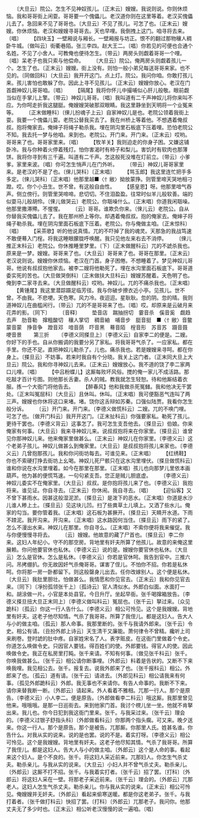 <!-- { "loadSidebar": true } -->
　　〔大旦云〕院公。怎生不见神奴孩儿。〔正末云〕嫂嫂。我说则说。你则休烦恼。我和哥哥街上闲耍。哥哥要一个傀儡儿。老汉道你则在这里等着。老汉买傀儡儿去了。急回来不见了哥哥也。〔大旦云〕不见了孩儿。可怎了也。〔正末云〕嫂嫂。你休烦恼。老汉和嫂嫂寻哥哥去。天也早哩。我倒拽上这门。咱寻将去来。〔唱〕
　　【四块玉】一壁厢说与厢长。一壁厢报与坊正。恨不的翻过那物穰人稠卧牛城。〔做叫云〕街衢巷陌。张三李四。赵大王二。〔唱〕你若见的可便也合通个名姓。不见了小舍人。可教俺也便待怎生。〔带云〕两房头则觑着哥哥一个哩。〔唱〕呆老子也我只索与他偿命。
　　〔大旦云〕院公。俺两房头则觑着孩儿一个。怎生了也。〔正末云〕嫂嫂。街上没有。则怕一般小弟兄每送哥哥来家。也不见的。〔同做回科〕〔大旦云〕我开开这门。点上灯。院公。我问你咱。你敢打孩儿来。孩儿害怕也敢躲了你。因此上寻不见孩儿。〔正末云〕嫂嫂你放心。老汉在门首觑神奴儿哥哥咱。〔唱〕
　　【隔尾】我将你怀儿中撮哺似心肝儿般敬。眼前觑当似在手掌儿上擎。〔带云〕神奴儿哥哥。〔唱〕我叫道有二千声神奴儿将你来叫不应。为你呵走折我这腿脡。俺嫂嫂哭破那双眼睛。我这里静坐到天明将一个业冤来等。
　　〔正末做睡科〕〔倈儿扮魂子上云〕自家神奴儿是也。老院公领着我街上耍。我要一个傀儡儿耍。老院公替我买去了。我在州桥上等着他。不想遇着俺叔叔。抱将俺家去。俺婶子将绳子勒杀我。埋在阴沟里石板底下压着哩。恐怕老院公不知。我去托一梦与他咱。来到也。老院公。开门来。开门来。〔正末云〕哎哟。哥哥来了也。哥哥家里来。〔唱〕
　　【牧羊关】我则迫走的你身子困。又嫌这铺卧冷。我与你种着火停着残灯。怕你害渴时有柿子和梨儿。害饥时有软肉也那薄饼。我将你寻到有三千遍。叫道有二千声。怎这般死没堆在灯前立。〔带云〕小爹爹。家里来波。〔唱〕你可怎生悄声儿在门外听。
　　〔带云〕神奴儿哥哥家里来。是老汉的不是了也。〔倈儿哭科〕〔正末唱〕
　　【骂玉郎】我这里连忙把手多多定。〔倈儿哭科〕〔正末唱〕他那里越■〈忄敝〉拗放蒙挣。则管里啼天哭地相刁蹬。哎。你个小丑生。世不曾。有这般自由性。
　　【感皇恩】呀。他那里喑气吞声。侧立傍行。则管里哭啼啼。悲切切。不住泪盈盈。往常时似羊儿般软善。端的似耍马儿般胡伶。〔倈儿做哭云〕老院公。你聒噪什么。〔正末唱〕你道我闲聒噪。他那里撒滞殢。不惺惺。
　　〔云〕哥哥。谁欺负你来。〔倈儿云〕老院公。自从你替我买傀儡儿去了。我在那州桥上等你。却遇着俺叔叔。抱的俺家去。俺婶子将绳子勒杀我。埋在阴沟里面石板底下压着。老院公。你与俺做主咱。〔正末惊科〕〔唱〕
　　【采茶歌】听的他说真情。兀的不吓掉了我的魂灵。天那急的我战笃速不敢便蓦入门桯。将我这睡眼朦胧呼唤醒。我只见他左来右去不消停。
　　〔倈儿推正末科云〕老院公。你休推睡里梦里。〔下〕〔正末做醒科云〕兀的不諕杀我也。原来是一梦。嫂嫂。哥哥来了也。〔大旦云〕哥哥来了也。哥哥在那里。〔正末云〕老汉说则说。嫂嫂你休烦恼。老汉在门首。身子困倦。不想睡着了。梦见神奴儿哥哥。他说有叔叔抱他家去。被李二嫂将他勒死了。埋在水沟里面石板底下。哥哥道委实死的苦也。〔大旦做哭倒科〕〔正末做扶大旦科云〕嫂嫂苏醒着。天色明了也。俺到李二家寻去来。〔大旦做醒科云〕哎哟。神奴儿。兀的不痛杀我也。〔正末唱〕
　　【黄锺尾】我这里潜踪蹑足临芳径。我与你破步撩衣近小亭。见孩儿。世不曾。不由我。不悲哽。天色寒。风力冷。夜迢迢。星耿耿。忽的阴。忽的晴。我则道神奴儿在曲槛闲行。〔带云〕兀的不是哥哥来了也。〔唱〕哎。却原来是云破月来花弄的影。〔同下〕
　　〔音释〕
　　垫音店　踹抽拐切　霎音杀　傒音奚　觑趋去声　肋音勒　撺粗酸切　穰人掌切　稠音紬　哺音步　脡音挺　■〈忄敝〉音鳖　蒙音蒙　挣音争　蹬音邓　喑音荫　吓音黑　蓦音陌　桯音形　苏音苏　蹑音聂　哽音景
　　第三折
　　〔李德义同搽旦上〕〔李德义云〕自家李二的便是。二嫂。你好下的手也。自从你搬调的我要分另了家私。将我哥哥气杀了。一应家私。都在手里。你还不足。直把神奴儿勒杀了。儿也。痛杀我也。若是嫂嫂来寻呵。都在你身上。〔搽旦云〕不妨事。若来时我自有个分晓。我关上这门者。〔正末同大旦上大旦云〕院公。我和你寻神奴儿去来。〔正末云〕嫂嫂放心。我不道的饶了李二家两口儿哩。〔唱〕
　　【中吕粉蝶儿】这厮每败坏风俗。搅的俺一家儿不成活路。那吃敲才百计亏图。则他那长舌妻。杀人的贼。教我就怎生轻恕。待和他厮结着衣服。拣一个大衙门将他告去。
　　【醉春风】他和我做杀死冤雠。我和他决无干罢处。〔正末叫冤屈科〕〔大旦云〕且休叫。休叫。〔正末唱〕我可便豁恶气连叫了两三声。嫂嫂也你休将这口来堵。堵。饶你这舌辩如苏秦。口强似陆贾。我看你怎生般分诉。
　　〔云〕开门来。开门来。〔李德义做慌科云〕二嫂。兀的不唤门哩。可怎了也。〔做开门科云〕我开开这门。〔正末扯科云〕你强要家私。勒死了孩儿。更待干罢也。〔李德义背云〕这事怎了。我可怎生支吾他去。〔搽旦云〕伯娘。你来俺家有何事。〔大旦云〕我来寻神奴儿来。说叔叔抱将来在你家里。〔搽旦云〕谁曾见你那神奴儿来。他来俺家里做甚么。〔正末云〕神奴儿在你家里。〔李德义云〕这个老弟子孩儿。神奴儿做甚么到俺家里。〔大旦云〕是叔叔抱将孩儿来家也。〔李德义云〕几曾抱那孩儿。我和你问街坊每去。可谁见来。〔正末唱〕
　　【红绣鞋】你也不索硬打挣去街坊上幺喝。神奴儿死尸骸只在这水沟里埋伏。〔搽旦做慌科云〕谁和你说在水沟里埋着。如今在那里在那里。〔正末唱〕孩儿也向那梦儿里依本画葫芦。他为甚的便慌笃速。一句句紧支吾。您正是贼儿胆底虚。
　　〔李德义云〕神奴儿委实不在俺家里。〔大旦云〕叔叔。是你抱将孩儿来了也。〔李德义云〕我抱将来。谁见证。你自寻去。〔正末云〕你休闹。我自寻去。〔唱〕
　　【迎仙客】又不曾下甚雨水。因甚这般湿泥淤。〔搽旦云〕是泼下的恶水。〔正末唱〕你道是水沙儿谁人糁上土。〔搽旦云〕见这块儿凹。扫了些粪草土儿填上。又洒了些水儿。俺家的勾当。要你管着我。〔正末唱〕这石板为甚撅开。〔搽旦云〕天睛开水道。下雨不蹅泥。我开沟来。开沟来。〔正末唱〕这水路因何当住。〔搽旦云〕雨下的紧了。怎么不漫出水来。神奴儿在那里。你自寻么。〔正末唱〕不索你便将我来催促。我与你便慢慢寻将去。
　　〔云〕嫂嫂。他故意的藏了尸首也。〔搽旦云〕李二你来。这妇人年纪小。守不的那空房。背地里有奸夫所算了他孩儿。故意的来俺这里展赖。你问他要官休也私休。〔李德义云〕说的是。嫂嫂你要官休也私休。〔大旦云〕怎么是官休。怎么是私休。〔李德义云〕你若是官休呵。我告到官中。三推六问。吊拷绷扒。你无故因奸气杀俺哥哥。谋害了侄儿。不怕你不招。你若是私休呵。你将那一房一卧都留下。则这般罄身儿出去。任你改嫁别人。这个便是私休。〔大旦云〕我肚里胆壮。怕做甚么。我情愿和你见官去。〔正末云〕我和你见官去来。〔同下〕〔凈扮孤领张千上〕〔孤诗云〕官人清似水。外郎白似面。水面打一和。胡涂做一片。小官是本处县官。今日升厅。坐起早衙。张千喝撺箱放告。〔李德义搽旦扭大旦正末同上〕〔李德义做叫科云〕冤屈也。〔张千云〕拏过来。〔众见跪科〕〔孤云〕你这一行人告什么。〔李德义云〕相公可怜见。这个是我嫂嫂。背地里有奸夫。这老子他尽知情。气杀了我哥哥。所算了我侄儿。都是这妇人。告大人与小的做主咱。〔孤云〕那人命事。我那里断的。张千与我请外郎来。〔张千云〕令史。相公有请。〔丑扮外郎上诗云〕天生清干又廉能。萧何律令不曾精。纔听上司来刷卷。登时諕的肚中疼。自家姓宋名了人。表字赃皮。在这衙门里做着个令史。你道怎么唤做令史。只因官人要钱。得百姓们的使。外郎要钱。得官人的使。因此唤做令史。我正在私房里打盹。张千来请。不知有何事。〔做见张千科云〕张千。你唤我做甚么。〔张千云〕相公请你断事哩。〔外郎云〕料着是告状的。又断不下来唤我哩。我见相公去。张千。报复去。说我外郎来了也。〔张千报科云〕相公。外郎来了也。〔孤云〕道有请。〔张千云〕请进去。〔外郎见科云〕相公请我来有何事。〔孤见外郎跪科云〕外郎。我无事也不来请你。有告人命事的。我断不下来。请你来替我断一断。〔外郎云〕请起来。外人看着不雅相。兀那一行人。那个是原告。〔李德义云〕小人李二。便是原告。〔外郎做看李二科云〕哦这厮。我那里曾见他来。哦哦哦。是那一日巡街去。来到他家门首。我讨个櫈儿坐一坐。他就不肯拏出来。我儿也。你今日犯到我这衙门里来。张千。与我采过来。〔张千云〕理会的。〔李德义过银子舒指头科〕〔外郎做看科云〕你那两个指头瘸。可又来。晚夕送来。你这一行人。那个是原告。那个是被告。兀那厮。你那里人氏。姓甚名谁。你告什么。对我从实的说来。说的是也罢。说的不是。着实打呀。〔李德义云〕相公可怜见。这个是我嫂嫂。背地里有奸夫。这老子他尽知其情。气杀了我哥哥。所算了我侄儿。都是这妇人。告大人与小的做主咱。〔外郎云〕这个是人命的事。看起来这个妇人。是个不良的。张千。将这妇人采近前来。兀那妇人。你怎生气杀丈夫。勒杀亲儿。与我从实的说来。〔大旦云〕小妇人并不曾气杀丈夫。勒杀亲儿。〔外郎云〕这厮不打不招。张千。与我着实打者。〔张千云〕招了罢。〔打科〕〔外郎云〕将这妇人采在一壁。将那老子采近前来。〔张千云〕理会的。〔外郎云〕兀那老人。这妇人怎生气杀丈夫。勒杀亲儿。你与我从实的说来。〔正末云〕相公可怜见。俺嫂嫂并无奸夫。〔外郎云〕看起来偷寒送暖。都是你这老弟子。张千。与我打着者。〔张千做打科云〕快招了罢。〔打科〕〔外郎云〕兀那老子。我问你。他那丈夫无了多少时也。〔正末云〕相公听老汉慢慢的说一遍咱。〔唱〕
